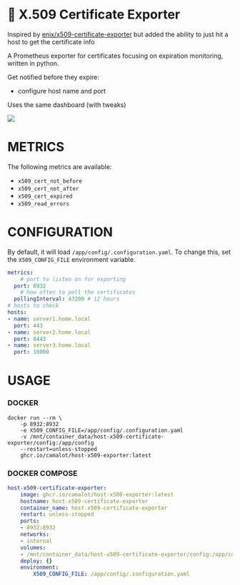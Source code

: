 # 🔏 X.509 Certificate Exporter

Inspired by [enix/x509-certificate-exporter](https://github.com/enix/x509-certificate-exporter) but added the ability to just hit a host to get the certificate info

A Prometheus exporter for certificates focusing on expiration monitoring, written in python.


Get notified before they expire:

- configure host name and port

Uses the same dashboard (with tweaks)

![](https://github.com/enix/x509-certificate-exporter/raw/main/docs/grafana-dashboard.jpg)

# METRICS

The following metrics are available:

- `x509_cert_not_before`
- `x509_cert_not_after`
- `x509_cert_expired`
- `x509_read_errors`


# CONFIGURATION

By default, it will load `/app/config/.configuration.yaml`. To change this, set the `X509_CONFIG_FILE` environment variable.

```yaml
metrics:
	# port to listen on for exporting
  port: 8932
	# how often to poll the certificates
  pollingInterval: 43200 # 12 hours
# hosts to check
hosts:
- name: server1.home.local
  port: 443
- name: server2.home.local
  port: 8443
- name: server3.home.local
  port: 10000
```

# USAGE

### DOCKER

```
docker run --rm \
	-p 8932:8932
	-e X509_CONFIG_FILE=/app/config/.configuration.yaml
	-v /mnt/container_data/host-x509-certificate-exporter/config:/app/config
	--restart=unless-stopped
	ghcr.io/camalot/host-x509-exporter:latest
```
### DOCKER COMPOSE

```yaml
host-x509-certificate-exporter:
	image: ghcr.io/camalot/host-x509-exporter:latest
	hostname: host-x509-certificate-exporter
	container_name: host-x509-certificate-exporter
	restart: unless-stopped
	ports:
	- 8932:8932
	networks:
	- internal
	volumes:
	- /mnt/container_data/host-x509-certificate-exporter/config:/app/config
	deploy: {}
	environment: 
		X509_CONFIG_FILE: /app/config/.configuration.yaml
```
